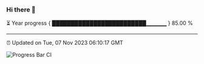 ### Hi there 👋

⏳ Year progress { █████████████████████████▁▁▁▁▁ } 85.00 %

---

⏰ Updated on Tue, 07 Nov 2023 06:10:17 GMT

![Progress Bar CI](https://github.com/Shyam-Makwana/GitHub-Actions-Demo/workflows/Progress%20Bar%20CI/badge.svg)
